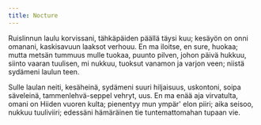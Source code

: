 ```yaml
---
title: Nocture 
---
```

Ruislinnun laulu korvissani,
tähkäpäiden päällä täysi kuu;
kesäyön on onni omanani,
kaskisavuun laaksot verhouu.
En ma iloitse, en sure, huokaa;
mutta metsän tummuus mulle tuokaa,
puunto pilven, johon päivä hukkuu,
siinto vaaran tuulisen, mi nukkuu,
tuoksut vanamon ja varjon veen;
niistä sydämeni laulun teen.

Sulle laulan neiti, kesäheinä,
sydämeni suuri hiljaisuus,
uskontoni, soipa säveleinä,
tammenlehvä-seppel vehryt, uus.
En ma enää aja virvatulta,
omani on Hiiden vuoren kulta;
pienentyy mun ympär' elon piiri;
aika seisoo, nukkuu tuuliviiri;
edessäni hämäräinen tie
tuntemattomahan tupaan vie.
